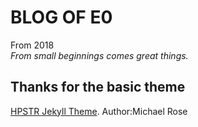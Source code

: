 # BLOG OF E0
From 2018<br>
*From small beginnings comes great things.*

## Thanks for the basic theme
[HPSTR Jekyll Theme](https://github.com/mmistakes). Author:Michael Rose
